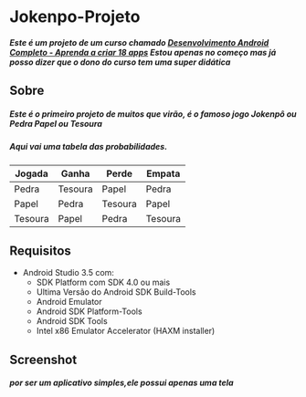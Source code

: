# Jokenpo-Projeto
##### Este é um projeto de um curso chamado [Desenvolvimento Android Completo - Aprenda a criar 18 apps](https://www.udemy.com/course/curso-de-desenvolvimento-android-oreo/) **Estou apenas no começo mas já posso dizer que o dono do curso tem uma super didática**

## Sobre
##### Este é o primeiro projeto de muitos que virão, é o famoso jogo Jokenpô ou Pedra Papel ou Tesoura
##### Aqui vai uma tabela das probabilidades.

| Jogada | Ganha | Perde | Empata|
|--------|-------|-------|-------| 
| Pedra  |Tesoura| Papel | Pedra |
| Papel  |Pedra  |Tesoura| Papel |
| Tesoura|Papel  | Pedra |Tesoura|


## Requisitos
* Android Studio 3.5 com:
    * SDK Platform com SDK 4.0 ou mais
    * Ultima Versão do Android SDK Build-Tools
    * Android Emulator 
    * Android SDK Platform-Tools
    * Android SDK Tools
    * Intel x86 Emulator Accelerator (HAXM installer) 

## Screenshot
##### por ser um aplicativo simples,ele possui apenas uma tela
